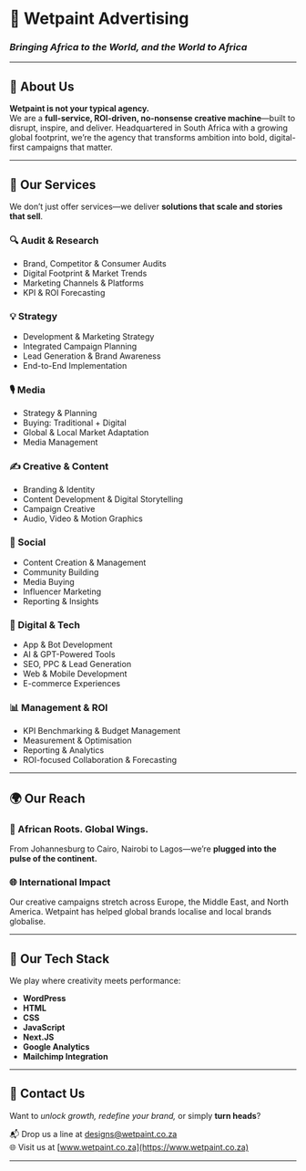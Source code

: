 # 🎨 **Wetpaint Advertising**
### _Bringing Africa to the World, and the World to Africa_

---

## 🚀 About Us

**Wetpaint is not your typical agency.**  
We are a **full-service, ROI-driven, no-nonsense creative machine**—built to disrupt, inspire, and deliver. Headquartered in South Africa with a growing global footprint, we’re the agency that transforms ambition into bold, digital-first campaigns that matter.

---

## 🧠 Our Services

We don’t just offer services—we deliver **solutions that scale and stories that sell**.

### 🔍 Audit & Research
- Brand, Competitor & Consumer Audits  
- Digital Footprint & Market Trends  
- Marketing Channels & Platforms  
- KPI & ROI Forecasting

### 💡 Strategy
- Development & Marketing Strategy  
- Integrated Campaign Planning  
- Lead Generation & Brand Awareness  
- End-to-End Implementation

### 🎙️ Media
- Strategy & Planning  
- Buying: Traditional + Digital  
- Global & Local Market Adaptation  
- Media Management

### ✍️ Creative & Content
- Branding & Identity  
- Content Development & Digital Storytelling  
- Campaign Creative  
- Audio, Video & Motion Graphics

### 📲 Social
- Content Creation & Management  
- Community Building  
- Media Buying  
- Influencer Marketing  
- Reporting & Insights

### 🧠 Digital & Tech
- App & Bot Development  
- AI & GPT-Powered Tools  
- SEO, PPC & Lead Generation  
- Web & Mobile Development  
- E-commerce Experiences

### 📊 Management & ROI
- KPI Benchmarking & Budget Management  
- Measurement & Optimisation  
- Reporting & Analytics  
- ROI-focused Collaboration & Forecasting

---

## 🌍 Our Reach

### 🖤 African Roots. Global Wings.
From Johannesburg to Cairo, Nairobi to Lagos—we’re **plugged into the pulse of the continent.**

### 🌐 International Impact
Our creative campaigns stretch across Europe, the Middle East, and North America. Wetpaint has helped global brands localise and local brands globalise.

---

## 🔧 Our Tech Stack

We play where creativity meets performance:
- **WordPress**
- **HTML**
- **CSS**
- **JavaScript**
- **Next.JS**
- **Google Analytics**
- **Mailchimp Integration**



---

## 🙌 Contact Us

Want to _unlock growth, redefine your brand,_ or simply **turn heads**?

📬 Drop us a line at [designs@wetpaint.co.za](mailto:designs@wetpaint.co.za)  
🌐 Visit us at [www.wetpaint.co.za](https://www.wetpaint.co.za)

---


